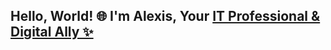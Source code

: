 ## Hello, World! 🌐 I'm Alexis, Your <a href="[https://linkedin.com/in/Josh](https://www.linkedin.com/in/alexissjones/)">IT Professional & Digital Ally ✨
<!--
**AlexisJ-Career/AlexisJ-Career** is a ✨ _special_ ✨ repository because its `README.md` (this file) appears on your GitHub profile.

Here are some ideas to get you started:

- 🔭 I’m currently working on ...
- 🌱 I’m currently learning ...
- 👯 I’m looking to collaborate on ...
- 🤔 I’m looking for help with ...
- 💬 Ask me about ...
- 📫 How to reach me: ...
- 😄 Pronouns: ...
- ⚡ Fun fact: ...
-->
